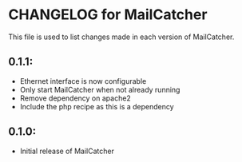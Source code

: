 # CHANGELOG for MailCatcher

This file is used to list changes made in each version of MailCatcher.

## 0.1.1:

* Ethernet interface is now configurable
* Only start MailCatcher when not already running
* Remove dependency on apache2
* Include the php recipe as this is a dependency

## 0.1.0:

* Initial release of MailCatcher

